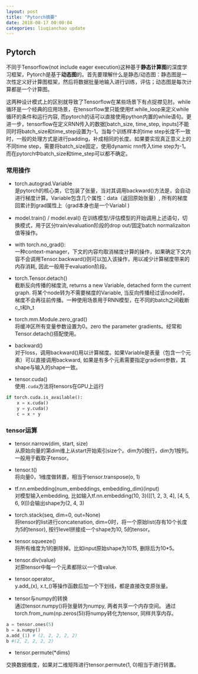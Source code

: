 ```yaml
--- 
layout: post 
title: "Pytorch摘要" 
date: 2018-08-17 00:00:04 
categories: liuqianchao update
---
```


## Pytorch

不同于Tensorflow(not include eager execution)这种基于**静态计算图**的深度学习框架，Pytorch是基于**动态图**的。首先要理解什么是静态/动态图：静态图是一次性定义好计算图框架，然后将数据批量地输入进行训练，评估；动态图是每次计算都是一个计算图。

这两种设计模式上的区别就导致了Tensorflow在某些场景下有点捉襟见肘。while循环是一个经典的应用场景，在tensorflow里只能使用tf.while_loop来定义while循环的条件和运行内容, 而pytorch的话可以直接使用python内置的while语句。更进一步，tensorflow在定义RNN传入的数据[batch_size, time_step, inputs]不能同时将batch_size和time_step设置为-1。当每个训练样本的time step长度不一致时，一般的处理方式是进行padding，补成相同的长度。如果要实现真正意义上的不同time step，需要将batch_size固定，使用dynamic rnn传入time step为-1。而在pytorch中batch_size和time_step可以都不确定。


### 常用操作

- torch.autograd.Variable   
是pytorch的核心类，它包装了张量，当对其调用backward()方法是，会自动进行梯度计算。Variable包含几个属性：data（返回原始张量）, 所有的梯度回累计到grad属性上（grad本身也是一个Variabl
)

- model.train() / model.eval() 
在训练模型/评估模型的开始调用上述语句，切换模式，用于区分train/evaluation阶段的drop out/固定batch normalizaiton值等操作。

- with torch.no_grad():   
一种context-manager，下文的内容均取消梯度计算的操作，如果确定下文内容不会调用Tensor.backward()则可以加入该操作，用以减少计算梯度带来的内存消耗, 因此一般用于evaluation阶段。

- torch.Tensor.detach()   
截断反向传播的梯度流, returns a new Variable, detached form the current graph.
将某个node转为不需要梯度的Variable, 当反向传播经过该node时，梯度不会再往前传播。一种使用场景用于RNN模型，在不同的batch之间截断c_t和h_t 

- torch.mm.Module.zero_grad()   
将缓冲区所有变量参数设置为0。zero the parameter gradients。经常和Tensor.detach()搭配使用。

- backward()   
对于loss，调用backward()用以计算梯度。如果Variable是表量（包含一个元素）可以直接调用backward, 如果是有多个元素需要指定gradient参数，其shape与输入的shape一致。

- tensor.cuda()   
使用`.cuda`方法将tensors在GPU上运行

```python
if torch.cuda.is_available():
    x = x.cuda()
    y = y.cuda()
    c = x + y
```

### tensor运算

- tensor.narrow(dim, start, size)   
从原始向量的第dim维上从start开始索引size个。dim为0按行，dim为1按列。一般用于截取子tensor。


- tensor.t()   
将向量0，1维度做转置，相当于tensor.transpose(o, 1) 

- tf.nn.embedding(num_embeddings, embedding_dim)(input)    
对模型输入embedding, 比如输入tf.nn.embedding(10, 3)([[1, 2, 3, 4], [4, 5, 6, 9]])会输出shape为(2, 4, 3)

- torch.stack(seq, dim=0, out=None)   
将tensor的list进行concatenation, dim=0时，将一个原始list(存有10个长度为5的tensor), 按行level拼接成一个shape为10, 5的tensor。

- tensor.squeeze()   
将所有维度为1的删除掉。比如input原始shape为10*1*5, 删除后为10*5。

- tensor.div(value)   
对原tensor中每一个元素都除以一个值value.

- tensor.operator_   
y.add_(x), x.t_()等操作函数后加一个下划线，都是直接改变原张量。

- tensor与numpy的转换    
通过tensor.numpy()将张量转为numpy, 两者共享一个内存空间。
通过torch.from_num(np.zeros(5))将numpy转化为tensor, 同样共享内存。

```python
a = tensor.ones(5)
b = a.numpy()
a.add_(1) # (2, 2, 2, 2, 2)
b #(2, 2, 2, 2, 2)
```

- tensor.permute(*dims)   

交换数据维度，如果对二维矩阵进行tensor.permute(1, 0)相当于进行转置。
